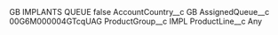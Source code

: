 <?xml version="1.0" encoding="UTF-8"?>
<CustomMetadata xmlns="http://soap.sforce.com/2006/04/metadata" xmlns:xsi="http://www.w3.org/2001/XMLSchema-instance" xmlns:xsd="http://www.w3.org/2001/XMLSchema">
    <label>GB IMPLANTS QUEUE</label>
    <protected>false</protected>
    <values>
        <field>AccountCountry__c</field>
        <value xsi:type="xsd:string">GB</value>
    </values>
    <values>
        <field>AssignedQueue__c</field>
        <value xsi:type="xsd:string">00G6M000004GTcqUAG</value>
    </values>
    <values>
        <field>ProductGroup__c</field>
        <value xsi:type="xsd:string">IMPL</value>
    </values>
    <values>
        <field>ProductLine__c</field>
        <value xsi:type="xsd:string">Any</value>
    </values>
</CustomMetadata>
